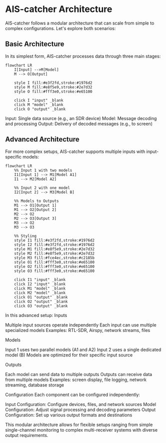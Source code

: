# AIS-catcher Architecture

AIS-catcher follows a modular architecture that can scale from simple to complex configurations. Let's explore both scenarios:

## Basic Architecture

In its simplest form, AIS-catcher processes data through three main stages:

```mermaid
flowchart LR
    I[Input] -->M[Model]
    M --> O[Output]
    
    style I fill:#e3f2fd,stroke:#1976d2
    style M fill:#e8f5e9,stroke:#2e7d32
    style O fill:#fff3e0,stroke:#e65100

    click I "input" _blank
    click M "model" _blank
    click O "output" _blank
```

Input: Single data source (e.g., an SDR device)
Model: Message decoding and processing
Output: Delivery of decoded messages (e.g., to screen)


## Advanced Architecture
For more complex setups, AIS-catcher supports multiple inputs with input-specific models:

```mermaid
flowchart LR
    %% Input 1 with two models
    I1[Input 1] --> M1[Model A1]
    I1 --> M2[Model A2]
    
    %% Input 2 with one model
    I2[Input 2] --> M3[Model B]
    
    %% Models to Outputs
    M1 --> O1[Output 1]
    M1 --> O2[Output 2]
    M2 --> O2
    M2 --> O3[Output 3]
    M3 --> O2
    M3 --> O3
    
    %% Styling
    style I1 fill:#e3f2fd,stroke:#1976d2
    style I2 fill:#e3f2fd,stroke:#1976d2
    style M1 fill:#e8f5e9,stroke:#2e7d32
    style M2 fill:#e8f5e9,stroke:#2e7d32
    style M3 fill:#fce4ec,stroke:#c2185b
    style O1 fill:#fff3e0,stroke:#e65100
    style O2 fill:#fff3e0,stroke:#e65100
    style O3 fill:#fff3e0,stroke:#e65100
    
    click I1 "input" _blank
    click I2 "input" _blank
    click M1 "model" _blank
    click M2 "model" _blank
    click O1 "output" _blank
    click O2 "output" _blank
    click O3 "output" _blank
```

In this advanced setup:
Inputs

Multiple input sources operate independently
Each input can use multiple specialized models
Examples: RTL-SDR, Airspy, network streams, files

Models

Input 1 uses two parallel models (A1 and A2)
Input 2 uses a single dedicated model (B)
Models are optimized for their specific input source

Outputs

Each model can send data to multiple outputs
Outputs can receive data from multiple models
Examples: screen display, file logging, network streaming, database storage

Configuration
Each component can be configured independently:

Input Configuration: Configure devices, files, and network sources
Model Configuration: Adjust signal processing and decoding parameters
Output Configuration: Set up various output formats and destinations

This modular architecture allows for flexible setups ranging from simple single-channel monitoring to complex multi-receiver systems with diverse output requirements.

